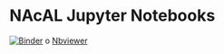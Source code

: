 # NAcAL Jupyter Notebooks
[![Binder](https://mybinder.org/badge_logo.svg)](https://mybinder.org/v2/gh/mbujosab/nacal-jupyter-notebooks/master) o [Nbviewer](https://nbviewer.jupyter.org/github/mbujosab/nacal-Jupyter-Notebooks/tree/master/)
